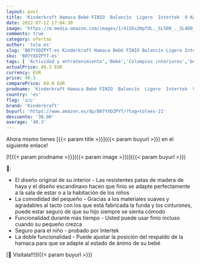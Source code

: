 ```yaml
---
layout: post
title: 'Kinderkraft Hamaca Bebé FINIO  Balancín  Ligero  Intertek  9 Kg máximo  Negro'
date: 2022-07-12 17:04:30
image: 'https://m.media-amazon.com/images/I/41SEx2HpfOL._SL500_._SL400_.jpg'
comments: true
category: ofertas
author: 'tole.es'
slug: 'B07YXDZPYT-es Kinderkraft Hamaca Bebé FINIO Balancín Ligero Intertek 9...'
sku: 'B07YXDZPYT-es'
tags: [ 'Actividad y entretenimiento','Bebé','Columpios interiores','bebé','kinderkraft','🇪🇸', ]
actualPrice: 48.3 EUR
currency: EUR
price: 48.3
comparePrice: 69.0 EUR
prodname: 'Kinderkraft Hamaca Bebé FINIO  Balancín  Ligero  Intertek  9 Kg máximo  Negro'
country: 'es'
flag: '🇪🇸'
brand: 'Kinderkraft'
buyurl: 'https://www.amazon.es/dp/B07YXDZPYT/?tag=tolees-21'
descuento: '30.00'
average: '48.3'
---
```


Ahora mismo tienes [{{< param title >}}]({{< param buyurl >}}) en el siguiente enlace!

[![{{< param prodname >}}]({{< param image >}})]({{< param buyurl >}})

🔎:

- El diseño original de su interior - Las resistentes patas de madera de haya y el diseño escandinavo hacen que finio se adapte perfectamente a la sala de estar o a la habitación de los niños
- La comodidad del pequeño - Gracias a los materiales suaves y agradables al tacto con los que está fabricada la funda y los cinturones, puede estar seguro de que su hijo siempre se sienta cómodo
- Funcionalidad durante más tiempo - Usted puede usar finio incluso cuando su pequeño crezca
- Seguro para el niño - probado por Intertek
- La doble funcionalidad - Puede ajustar la posición del respaldo de la hamaca para que se adapte al estado de ánimo de su bebé

[🛒 Visítala!!!]({{< param buyurl >}})
